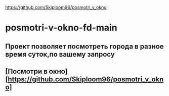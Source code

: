 https://github.com/Skiploom96/posmotri_v_okno
# posmotri-v-okno-fd-main
## Проект позволяет посмотреть города в разное время суток,по вашему запросу 
## [Посмотри в окно][https://github.com/Skiploom96/posmotri_v_okno]
